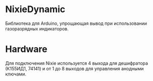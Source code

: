 # NixieDynamic

Библиотека для Arduino, упрощающая вывод при использовании газоразрядных
индикаторов.

# Hardware

Для подключения Nixie используется 4 выхода для дешифратора (К155ИД1, 74141) и
от 1 до 8 выходов для управления анодными ключами.
